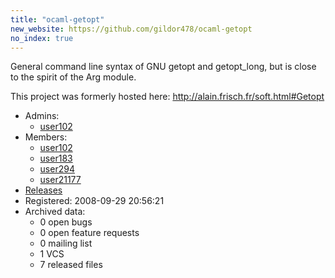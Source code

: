 ```yaml
---
title: "ocaml-getopt"
new_website: https://github.com/gildor478/ocaml-getopt
no_index: true
---
```


General command line syntax of GNU getopt and getopt_long, but is close to the spirit of the Arg module. 

This project was formerly hosted here:
http://alain.frisch.fr/soft.html#Getopt

* Admins:
  * [user102](/users/user102)
* Members:
  * [user102](/users/user102)
  * [user183](/users/user183)
  * [user294](/users/user294)
  * [user21177](/users/user21177)
* [Releases](https://download.ocamlcore.org/ocaml-getopt)
* Registered: 2008-09-29 20:56:21
* Archived data:
  * 0 open bugs
  * 0 open feature requests
  * 0 mailing list
  * 1 VCS
  * 7 released files

